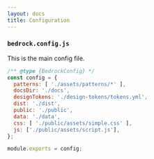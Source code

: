 ```yaml
---
layout: docs
title: Configuration
---
```


### `bedrock.config.js`

This is the main config file. 

```js
/** @type {BedrockConfig} */
const config = {
  patterns: [ './assets/patterns/*' ],
  docsDir: './docs',
  designTokens: './design-tokens/tokens.yml',
  dist: './dist',
  public: './public',
  data: './data',
  css: [ './public/assets/simple.css' ],
  js: ['./public/assets/script.js'],
};

module.exports = config;
```
